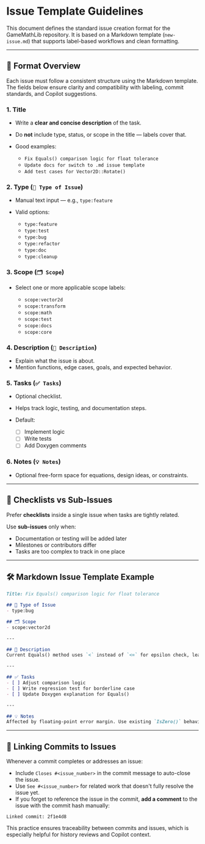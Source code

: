 # Issue Template Guidelines

This document defines the standard issue creation format for the GameMathLib repository. It is based on a Markdown template (`new-issue.md`) that supports label-based workflows and clean formatting.

---

## 🧾 Format Overview

Each issue must follow a consistent structure using the Markdown template. The fields below ensure clarity and compatibility with labeling, commit standards, and Copilot suggestions.

### 1. **Title**

* Write a **clear and concise description** of the task.
* Do **not** include type, status, or scope in the title — labels cover that.
* Good examples:

  * `Fix Equals() comparison logic for float tolerance`
  * `Update docs for switch to .md issue template`
  * `Add test cases for Vector2D::Rotate()`

### 2. **Type** (`🧩 Type of Issue`)

* Manual text input — e.g., `type:feature`
* Valid options:

  * `type:feature`
  * `type:test`
  * `type:bug`
  * `type:refactor`
  * `type:doc`
  * `type:cleanup`

### 3. **Scope** (`🗂️ Scope`)

* Select one or more applicable scope labels:

  * `scope:vector2d`
  * `scope:transform`
  * `scope:math`
  * `scope:test`
  * `scope:docs`
  * `scope:core`

### 4. **Description** (`🔧 Description`)

* Explain what the issue is about.
* Mention functions, edge cases, goals, and expected behavior.

### 5. **Tasks** (`✅ Tasks`)

* Optional checklist.
* Helps track logic, testing, and documentation steps.
* Default:

  * [ ] Implement logic
  * [ ] Write tests
  * [ ] Add Doxygen comments

### 6. **Notes** (`💡 Notes`)

* Optional free-form space for equations, design ideas, or constraints.

---

## 🧠 Checklists vs Sub-Issues

Prefer **checklists** inside a single issue when tasks are tightly related.

Use **sub-issues** only when:

* Documentation or testing will be added later
* Milestones or contributors differ
* Tasks are too complex to track in one place

---

## 🛠️ Markdown Issue Template Example

```markdown
Title: Fix Equals() comparison logic for float tolerance

## 🧩 Type of Issue
- type:bug

## 🗂️ Scope
- scope:vector2d

---

## 🔧 Description
Current Equals() method uses `<` instead of `<=` for epsilon check, leading to unexpected false negatives when values are close.

---

## ✅ Tasks
- [ ] Adjust comparison logic
- [ ] Write regression test for borderline case
- [ ] Update Doxygen explanation for Equals()

---

## 💡 Notes
Affected by floating-point error margin. Use existing `IsZero()` behavior as reference.
```

---

## 🔗 Linking Commits to Issues

Whenever a commit completes or addresses an issue:

- Include `Closes #<issue_number>` in the commit message to auto-close the issue.
- Use `See #<issue_number>` for related work that doesn't fully resolve the issue yet.
- If you forget to reference the issue in the commit, **add a comment** to the issue with the commit hash manually:

```
Linked commit: 2f1e4d8
```

This practice ensures traceability between commits and issues, which is especially helpful for history reviews and Copilot context.